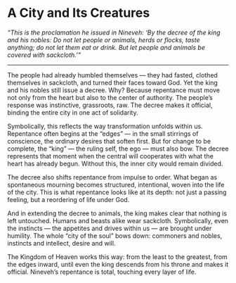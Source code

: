 # A City and Its Creatures

*“This is the proclamation he issued in Nineveh:
‘By the decree of the king and his nobles:
Do not let people or animals, herds or flocks, taste anything; do not let them eat or drink. But let people and animals be covered with sackcloth.’”*

---

The people had already humbled themselves — they had fasted, clothed themselves in sackcloth, and turned their faces toward God. Yet the king and his nobles still issue a decree. Why? Because repentance must move not only from the heart but also to the center of authority. The people’s response was instinctive, grassroots, raw. The decree makes it official, binding the entire city in one act of solidarity.

Symbolically, this reflects the way transformation unfolds within us. Repentance often begins at the “edges” — in the small stirrings of conscience, the ordinary desires that soften first. But for change to be complete, the “king” — the ruling self, the ego — must also bow. The decree represents that moment when the central will cooperates with what the heart has already begun. Without this, the inner city would remain divided.

The decree also shifts repentance from impulse to order. What began as spontaneous mourning becomes structured, intentional, woven into the life of the city. This is what repentance looks like at its depth: not just a passing feeling, but a reordering of life under God.

And in extending the decree to animals, the king makes clear that nothing is left untouched. Humans and beasts alike wear sackcloth. Symbolically, even the instincts — the appetites and drives within us — are brought under humility. The whole “city of the soul” bows down: commoners and nobles, instincts and intellect, desire and will.

The Kingdom of Heaven works this way: from the least to the greatest, from the edges inward, until even the king descends from his throne and makes it official. Nineveh’s repentance is total, touching every layer of life.
